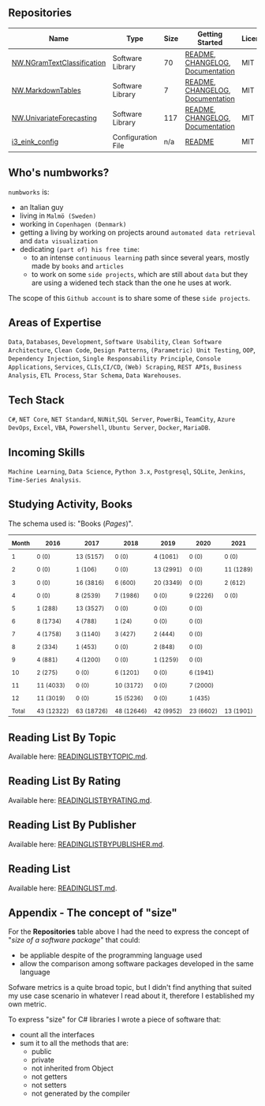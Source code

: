 ## Repositories

| Name | Type | Size | Getting Started | License | Code Coverage | Binaries | Last Update |
|---|---|---|---|---|---|---|---|
| [NW.NGramTextClassification](https://github.com/numbworks/NW.NGramTextClassification) | Software Library | 70 | [README](https://github.com/numbworks/NW.NGramTextClassification/blob/master/README.md), [CHANGELOG](https://github.com/numbworks/NW.NGramTextClassification/blob/master/CHANGELOG), [Documentation](https://github.com/numbworks/NW.NGramTextClassification/blob/master/docs/Documentation-NW.NGramTextClassification.md) | MIT | ![codecoverage.svg](https://raw.githubusercontent.com/numbworks/NW.NGramTextClassification/master/codecoverage.svg) | [1.0.0](https://www.nuget.org/packages/NW.NGramTextClassification/1.0.0) | 2021-02-15 |
| [NW.MarkdownTables](https://github.com/numbworks/NW.MarkdownTables) | Software Library | 7 | [README](https://github.com/numbworks/NW.MarkdownTables/blob/master/README.md), [CHANGELOG](https://github.com/numbworks/NW.MarkdownTables/blob/master/CHANGELOG), [Documentation](https://github.com/numbworks/NW.MarkdownTables/blob/master/docs/Documentation-NW.MarkdownTables.md) | MIT | ![codecoverage.svg](https://raw.githubusercontent.com/numbworks/NW.MarkdownTables/master/codecoverage.svg) | [1.0.0](https://www.nuget.org/packages/NW.MarkdownTables/1.0.0) | 2020-12-29 |
| [NW.UnivariateForecasting](https://github.com/numbworks/NW.UnivariateForecasting) | Software Library | 117 | [README](https://github.com/numbworks/NW.UnivariateForecasting/blob/master/README.md), [CHANGELOG](https://github.com/numbworks/NW.UnivariateForecasting/blob/master/CHANGELOG), [Documentation](https://github.com/numbworks/NW.UnivariateForecasting/blob/main/docs/Documentation-NW.UnivariateForecasting.md) | MIT | ![codecoverage.svg](https://raw.githubusercontent.com/numbworks/NW.UnivariateForecasting/main/codecoverage.svg) | [1.1.1](https://www.nuget.org/packages/NW.UnivariateForecasting/1.1.1) | 2021-04-30 |
| [i3_eink_config](https://github.com/numbworks/i3_eink_config) | Configuration File | n/a | [README](https://github.com/numbworks/i3_eink_config/blob/master/README.md) | MIT | n/a | n/a | 2020-12-22 |

## Who's numbworks?

`numbworks` is:
- an Italian guy 
- living in `Malmö (Sweden)`
- working in `Copenhagen (Denmark)`
- getting a living by working on projects around `automated data retrieval` and `data visualization`
- dedicating `(part of) his free time`: 
    - to an intense `continuous learning` path since several years, mostly made by `books` and `articles`
    - to work on some `side projects`, which are still about `data` but they are using a widened tech stack than the one he uses at work.

The scope of this `Github account` is to share some of these `side projects`.

## Areas of Expertise

`Data`, `Databases`, `Development`, `Software Usability`, `Clean Software Architecture`, `Clean Code`, `Design Patterns`, `(Parametric) Unit Testing`, `OOP`, `Dependency Injection`, `Single Responsability Principle`, `Console Applications`, `Services`, `CLIs`,`CI/CD`, `(Web) Scraping`, `REST APIs`, `Business Analysis`, `ETL Process`, `Star Schema`, `Data Warehouses`.

## Tech Stack

`C#`, `NET Core`, `NET Standard`, `NUNit`,`SQL Server`, `PowerBi`, `TeamCity`, `Azure DevOps`, `Excel`, `VBA`, `Powershell`, `Ubuntu Server`, `Docker`, `MariaDB`.

## Incoming Skills

`Machine Learning`, `Data Science`, `Python 3.x`, `Postgresql`, `SQLite`, `Jenkins`, `Time-Series Analysis`.

## Studying Activity, Books

The schema used is: "Books (*Pages*)".

|<sub>Month</sub>|<sub>2016</sub>|<sub>2017</sub>|<sub>2018</sub>|<sub>2019</sub>|<sub>2020</sub>|<sub>2021</sub>|
|---|---|---|---|---|---|---|
|<sub>1</sub>|<sub>0 (0)</sub>|<sub>13 (5157)</sub>|<sub>0 (0)</sub>|<sub>4 (1061)</sub>|<sub>0 (0)</sub>|<sub>0 (0)</sub>|
|<sub>2</sub>|<sub>0 (0)</sub>|<sub>1 (106)</sub>|<sub>0 (0)</sub>|<sub>13 (2991)</sub>|<sub>0 (0)</sub>|<sub>11 (1289)</sub>|
|<sub>3</sub>|<sub>0 (0)</sub>|<sub>16 (3816)</sub>|<sub>6 (600)</sub>|<sub>20 (3349)</sub>|<sub>0 (0)</sub>|<sub>2 (612)</sub>|
|<sub>4</sub>|<sub>0 (0)</sub>|<sub>8 (2539)</sub>|<sub>7 (1986)</sub>|<sub>0 (0)</sub>|<sub>9 (2226)</sub>|<sub>0 (0)</sub>|
|<sub>5</sub>|<sub>1 (288)</sub>|<sub>13 (3527)</sub>|<sub>0 (0)</sub>|<sub>0 (0)</sub>|<sub>0 (0)</sub>||
|<sub>6</sub>|<sub>8 (1734)</sub>|<sub>4 (788)</sub>|<sub>1 (24)</sub>|<sub>0 (0)</sub>|<sub>0 (0)</sub>||
|<sub>7</sub>|<sub>4 (1758)</sub>|<sub>3 (1140)</sub>|<sub>3 (427)</sub>|<sub>2 (444)</sub>|<sub>0 (0)</sub>||
|<sub>8</sub>|<sub>2 (334)</sub>|<sub>1 (453)</sub>|<sub>0 (0)</sub>|<sub>2 (848)</sub>|<sub>0 (0)</sub>||
|<sub>9</sub>|<sub>4 (881)</sub>|<sub>4 (1200)</sub>|<sub>0 (0)</sub>|<sub>1 (1259)</sub>|<sub>0 (0)</sub>||
|<sub>10</sub>|<sub>2 (275)</sub>|<sub>0 (0)</sub>|<sub>6 (1201)</sub>|<sub>0 (0)</sub>|<sub>6 (1941)</sub>||
|<sub>11</sub>|<sub>11 (4033)</sub>|<sub>0 (0)</sub>|<sub>10 (3172)</sub>|<sub>0 (0)</sub>|<sub>7 (2000)</sub>||
|<sub>12</sub>|<sub>11 (3019)</sub>|<sub>0 (0)</sub>|<sub>15 (5236)</sub>|<sub>0 (0)</sub>|<sub>1 (435)</sub>||
|<sub>Total</sub>|<sub>43 (12322)</sub>|<sub>63 (18726)</sub>|<sub>48 (12646)</sub>|<sub>42 (9952)</sub>|<sub>23 (6602)</sub>|<sub>13 (1901)</sub>|

## Reading List By Topic

Available here: [READINGLISTBYTOPIC.md](READINGLISTBYTOPIC.md).

## Reading List By Rating

Available here: [READINGLISTBYRATING.md](READINGLISTBYRATING.md).

## Reading List By Publisher

Available here: [READINGLISTBYPUBLISHER.md](READINGLISTBYPUBLISHER.md).

## Reading List

Available here: [READINGLIST.md](READINGLIST.md).

## Appendix - The concept of "size"

For the **Repositories** table above I had the need to express the concept of "*size of a software package*" that could:
- be appliable despite of the programming language used
- allow the comparison among software packages developed in the same language

Sofware metrics is a quite broad topic, but I didn't find anything that suited my use case scenario in whatever I read about it, therefore I established my own metric.

To express "size" for C# libraries I wrote a piece of software that:

- count all the interfaces
- sum it to all the methods that are:
    - public
    - private
    - not inherited from Object
    - not getters
    - not setters
    - not generated by the compiler
